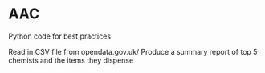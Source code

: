 # AAC
Python code for best practices

Read in CSV file from opendata.gov.uk/
Produce a summary report of top 5 chemists and the items they dispense


